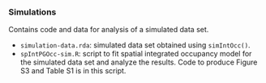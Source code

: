 ### Simulations

Contains code and data for analysis of a simulated data set. 

+ `simulation-data.rda`: simulated data set obtained using `simIntOcc()`. 
+ `spIntPGOcc-sim.R`: script to fit spatial integrated occupancy model for the simulated data set and analyze the results. Code to produce Figure S3 and Table S1 is in this script.
